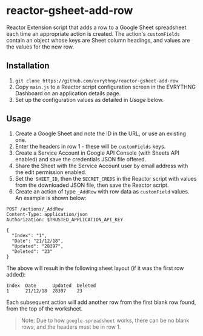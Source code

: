 # reactor-gsheet-add-row

Reactor Extension script that adds a row to a Google Sheet spreadsheet each time
an appropriate action is created. The action's `customFields` contain an object
whose keys are Sheet column headings, and values are the values for the new row.


## Installation

1. `git clone https://github.com/evrythng/reactor-gsheet-add-row`
2. Copy `main.js` to a Reactor script configuration screen in the EVRYTHNG
   Dashboard on an application details page.
3. Set up the configuration values as detailed in _Usage_ below.


## Usage

1. Create a Google Sheet and note the ID in the URL, or use an existing one.
2. Enter the headers in row 1 - these will be `customFields` keys.
3. Create a Service Account in Google API Console (with Sheets API enabled) and
   save the credentials JSON file offered.
4. Share the Sheet with the Service Account user by email address with the edit
   permission enabled.
5. Set the` SHEET_ID`, then the `SECRET_CREDS` in the Reactor script with values
   from the downloaded JSON file, then save the Reactor script.
5. Create an action of type `_AddRow` with row data as `customField` values. An
   example is shown below:

```
POST /actions/_AddRow
Content-Type: application/json
Authorization: $TRUSTED_APPLICATION_API_KEY

{
  "Index": "1",
  "Date": "21/12/18",
  "Updated": "28397",
  "Deleted": "23"
}
```

The above will result in the following sheet layout (if it was the first row 
added):

```
Index  Date      Updated  Deleted
1      21/12/18  28397    23
```

Each subsequent action will add another row from the first blank row found, from
the top of the worksheet.

> Note: Due to how `google-spreadsheet` works, there can be no blank rows, and
> the headers must be in row 1.
